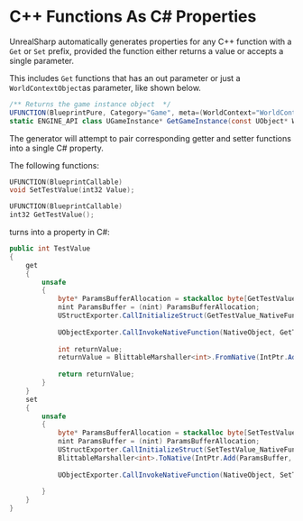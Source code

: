 # C++ Functions As C# Properties

UnrealSharp automatically generates properties for any C++ function with a `Get` or `Set` prefix, provided the function either returns a value or accepts a single parameter.&#x20;

This includes `Get` functions that has an out parameter or just a `WorldContextObject`as parameter, like shown below.

```csharp
/** Returns the game instance object  */
UFUNCTION(BlueprintPure, Category="Game", meta=(WorldContext="WorldContextObject"))
static ENGINE_API class UGameInstance* GetGameInstance(const UObject* WorldContextObject);
```

The generator will attempt to pair corresponding getter and setter functions into a single C# property.

The following functions:

```cpp
UFUNCTION(BlueprintCallable)
void SetTestValue(int32 Value);

UFUNCTION(BlueprintCallable)
int32 GetTestValue();
```

turns into a property in C#:

```csharp
public int TestValue
{
    get
    {
        unsafe
        {
            byte* ParamsBufferAllocation = stackalloc byte[GetTestValue_ParamsSize];
            nint ParamsBuffer = (nint) ParamsBufferAllocation;
            UStructExporter.CallInitializeStruct(GetTestValue_NativeFunction, ParamsBuffer);
            
            UObjectExporter.CallInvokeNativeFunction(NativeObject, GetTestValue_NativeFunction, ParamsBuffer);
            
            int returnValue;
            returnValue = BlittableMarshaller<int>.FromNative(IntPtr.Add(ParamsBuffer, GetTestValue_ReturnValue_Offset), 0);
            
            return returnValue;
        }
    }
    set
    {
        unsafe
        {
            byte* ParamsBufferAllocation = stackalloc byte[SetTestValue_ParamsSize];
            nint ParamsBuffer = (nint) ParamsBufferAllocation;
            UStructExporter.CallInitializeStruct(SetTestValue_NativeFunction, ParamsBuffer);
            BlittableMarshaller<int>.ToNative(IntPtr.Add(ParamsBuffer, SetTestValue_Value_Offset), 0, value);
            
            UObjectExporter.CallInvokeNativeFunction(NativeObject, SetTestValue_NativeFunction, ParamsBuffer);
            
        }
    }
}
```

